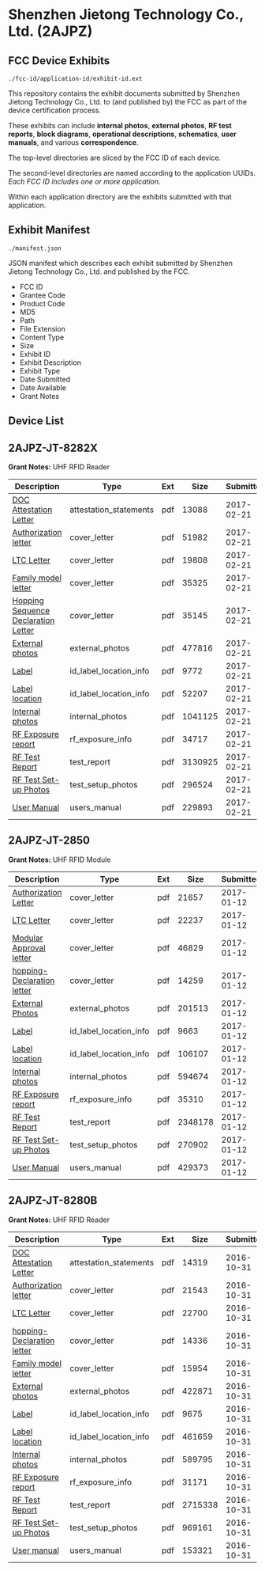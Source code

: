 # Shenzhen Jietong Technology Co., Ltd. (2AJPZ)
## FCC Device Exhibits

```
./fcc-id/application-id/exhibit-id.ext
```

This repository contains the exhibit documents submitted by Shenzhen Jietong Technology Co., Ltd. to (and published by) the FCC as part of the device certification process.

These exhibits can include **internal photos**, **external photos**, **RF test reports**, **block diagrams**, **operational descriptions**, **schematics**, **user manuals**, and various **correspondence**.

The top-level directories are sliced by the FCC ID of each device.

The second-level directories are named according to the application UUIDs. *Each FCC ID includes one or more application.*

Within each application directory are the exhibits submitted with that application. 

## Exhibit Manifest

```
./manifest.json
```

JSON manifest which describes each exhibit submitted by Shenzhen Jietong Technology Co., Ltd. and published by the FCC.

- FCC ID
- Grantee Code
- Product Code
- MD5
- Path
- File Extension
- Content Type
- Size
- Exhibit ID
- Exhibit Description
- Exhibit Type
- Date Submitted
- Date Available
- Grant Notes

## Device List
## 2AJPZ-JT-8282X
**Grant Notes:** UHF RFID Reader

| Description | Type | Ext | Size | Submitted | Available |
| ----------- | ---- | --- | ---- | --------- | --------- |
| [DOC Attestation Letter](2AJPZ-JT-8282X/8ecfe4b8586bfb924a07839f35bb1195/3290897.pdf) | attestation_statements | pdf | 13088 | 2017-02-21 | 2017-02-22 |
| [Authorization letter](2AJPZ-JT-8282X/8ecfe4b8586bfb924a07839f35bb1195/3290899.pdf) | cover_letter | pdf | 51982 | 2017-02-21 | 2017-02-22 |
| [LTC Letter](2AJPZ-JT-8282X/8ecfe4b8586bfb924a07839f35bb1195/3290900.pdf) | cover_letter | pdf | 19808 | 2017-02-21 | 2017-02-22 |
| [Family model letter](2AJPZ-JT-8282X/8ecfe4b8586bfb924a07839f35bb1195/3290901.pdf) | cover_letter | pdf | 35325 | 2017-02-21 | 2017-02-22 |
| [Hopping Sequence Declaration Letter](2AJPZ-JT-8282X/8ecfe4b8586bfb924a07839f35bb1195/3290902.pdf) | cover_letter | pdf | 35145 | 2017-02-21 | 2017-02-22 |
| [External photos](2AJPZ-JT-8282X/8ecfe4b8586bfb924a07839f35bb1195/3290903.pdf) | external_photos | pdf | 477816 | 2017-02-21 | 2017-02-22 |
| [Label](2AJPZ-JT-8282X/8ecfe4b8586bfb924a07839f35bb1195/3290904.pdf) | id_label_location_info | pdf | 9772 | 2017-02-21 | 2017-02-22 |
| [Label location](2AJPZ-JT-8282X/8ecfe4b8586bfb924a07839f35bb1195/3290905.pdf) | id_label_location_info | pdf | 52207 | 2017-02-21 | 2017-02-22 |
| [Internal photos](2AJPZ-JT-8282X/8ecfe4b8586bfb924a07839f35bb1195/3290906.pdf) | internal_photos | pdf | 1041125 | 2017-02-21 | 2017-02-22 |
| [RF Exposure report](2AJPZ-JT-8282X/8ecfe4b8586bfb924a07839f35bb1195/3290908.pdf) | rf_exposure_info | pdf | 34717 | 2017-02-21 | 2017-02-22 |
| [RF Test Report](2AJPZ-JT-8282X/8ecfe4b8586bfb924a07839f35bb1195/3290921.pdf) | test_report | pdf | 3130925 | 2017-02-21 | 2017-02-22 |
| [RF Test Set-up Photos](2AJPZ-JT-8282X/8ecfe4b8586bfb924a07839f35bb1195/3290922.pdf) | test_setup_photos | pdf | 296524 | 2017-02-21 | 2017-02-22 |
| [User Manual](2AJPZ-JT-8282X/8ecfe4b8586bfb924a07839f35bb1195/3290923.pdf) | users_manual | pdf | 229893 | 2017-02-21 | 2017-02-22 |
## 2AJPZ-JT-2850
**Grant Notes:** UHF RFID Module

| Description | Type | Ext | Size | Submitted | Available |
| ----------- | ---- | --- | ---- | --------- | --------- |
| [Authorization Letter](2AJPZ-JT-2850/14c560a5bd7a2ebfe5789eb9bd8c7011/3257059.pdf) | cover_letter | pdf | 21657 | 2017-01-12 | 2017-01-13 |
| [LTC Letter](2AJPZ-JT-2850/14c560a5bd7a2ebfe5789eb9bd8c7011/3257060.pdf) | cover_letter | pdf | 22237 | 2017-01-12 | 2017-01-13 |
| [Modular Approval letter](2AJPZ-JT-2850/14c560a5bd7a2ebfe5789eb9bd8c7011/3257061.pdf) | cover_letter | pdf | 46829 | 2017-01-12 | 2017-01-13 |
| [hopping-Declaration  letter](2AJPZ-JT-2850/14c560a5bd7a2ebfe5789eb9bd8c7011/3257062.pdf) | cover_letter | pdf | 14259 | 2017-01-12 | 2017-01-13 |
| [External Photos](2AJPZ-JT-2850/14c560a5bd7a2ebfe5789eb9bd8c7011/3257063.pdf) | external_photos | pdf | 201513 | 2017-01-12 | 2017-01-13 |
| [Label](2AJPZ-JT-2850/14c560a5bd7a2ebfe5789eb9bd8c7011/3257064.pdf) | id_label_location_info | pdf | 9663 | 2017-01-12 | 2017-01-13 |
| [Label location](2AJPZ-JT-2850/14c560a5bd7a2ebfe5789eb9bd8c7011/3257065.pdf) | id_label_location_info | pdf | 106107 | 2017-01-12 | 2017-01-13 |
| [Internal photos](2AJPZ-JT-2850/14c560a5bd7a2ebfe5789eb9bd8c7011/3257066.pdf) | internal_photos | pdf | 594674 | 2017-01-12 | 2017-01-13 |
| [RF Exposure report](2AJPZ-JT-2850/14c560a5bd7a2ebfe5789eb9bd8c7011/3257068.pdf) | rf_exposure_info | pdf | 35310 | 2017-01-12 | 2017-01-13 |
| [RF Test Report](2AJPZ-JT-2850/14c560a5bd7a2ebfe5789eb9bd8c7011/3257071.pdf) | test_report | pdf | 2348178 | 2017-01-12 | 2017-01-13 |
| [RF Test Set-up Photos](2AJPZ-JT-2850/14c560a5bd7a2ebfe5789eb9bd8c7011/3257072.pdf) | test_setup_photos | pdf | 270902 | 2017-01-12 | 2017-01-13 |
| [User Manual](2AJPZ-JT-2850/14c560a5bd7a2ebfe5789eb9bd8c7011/3257070.pdf) | users_manual | pdf | 429373 | 2017-01-12 | 2017-01-13 |
## 2AJPZ-JT-8280B
**Grant Notes:** UHF RFID Reader

| Description | Type | Ext | Size | Submitted | Available |
| ----------- | ---- | --- | ---- | --------- | --------- |
| [DOC Attestation Letter](2AJPZ-JT-8280B/fd614bfcdacfaa724ae2ac44c29d7608/3180240.pdf) | attestation_statements | pdf | 14319 | 2016-10-31 | 2016-11-01 |
| [Authorization letter](2AJPZ-JT-8280B/fd614bfcdacfaa724ae2ac44c29d7608/3180246.pdf) | cover_letter | pdf | 21543 | 2016-10-31 | 2016-11-01 |
| [LTC Letter](2AJPZ-JT-8280B/fd614bfcdacfaa724ae2ac44c29d7608/3180248.pdf) | cover_letter | pdf | 22700 | 2016-10-31 | 2016-11-01 |
| [hopping-Declaration  letter](2AJPZ-JT-8280B/fd614bfcdacfaa724ae2ac44c29d7608/3180255.pdf) | cover_letter | pdf | 14336 | 2016-10-31 | 2016-11-01 |
| [Family model letter](2AJPZ-JT-8280B/fd614bfcdacfaa724ae2ac44c29d7608/3180265.pdf) | cover_letter | pdf | 15954 | 2016-10-31 | 2016-11-01 |
| [External photos](2AJPZ-JT-8280B/fd614bfcdacfaa724ae2ac44c29d7608/3180278.pdf) | external_photos | pdf | 422871 | 2016-10-31 | 2016-11-01 |
| [Label](2AJPZ-JT-8280B/fd614bfcdacfaa724ae2ac44c29d7608/3180375.pdf) | id_label_location_info | pdf | 9675 | 2016-10-31 | 2016-11-01 |
| [Label location](2AJPZ-JT-8280B/fd614bfcdacfaa724ae2ac44c29d7608/3180398.pdf) | id_label_location_info | pdf | 461659 | 2016-10-31 | 2016-11-01 |
| [Internal photos](2AJPZ-JT-8280B/fd614bfcdacfaa724ae2ac44c29d7608/3180412.pdf) | internal_photos | pdf | 589795 | 2016-10-31 | 2016-11-01 |
| [RF Exposure report](2AJPZ-JT-8280B/fd614bfcdacfaa724ae2ac44c29d7608/3180488.pdf) | rf_exposure_info | pdf | 31171 | 2016-10-31 | 2016-11-01 |
| [RF Test Report](2AJPZ-JT-8280B/fd614bfcdacfaa724ae2ac44c29d7608/3181821.pdf) | test_report | pdf | 2715338 | 2016-10-31 | 2016-11-01 |
| [RF Test Set-up Photos](2AJPZ-JT-8280B/fd614bfcdacfaa724ae2ac44c29d7608/3181840.pdf) | test_setup_photos | pdf | 969161 | 2016-10-31 | 2016-11-01 |
| [User manual](2AJPZ-JT-8280B/fd614bfcdacfaa724ae2ac44c29d7608/3181942.pdf) | users_manual | pdf | 153321 | 2016-10-31 | 2016-11-01 |
